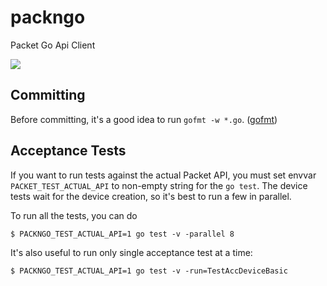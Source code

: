 # packngo
Packet Go Api Client

![](https://www.packet.net/media/labs/images/1679091c5a880faf6fb5e6087eb1b2dc/ULY7-hero.png)

Committing
----------

Before committing, it's a good idea to run `gofmt -w *.go`. ([gofmt](https://golang.org/cmd/gofmt/))

Acceptance Tests
----------------

If you want to run tests against the actual Packet API, you must set envvar `PACKET_TEST_ACTUAL_API` to non-empty string for the `go test`. The device tests wait for the device creation, so it's best to run a few in parallel.

To run all the tests, you can do

```
$ PACKNGO_TEST_ACTUAL_API=1 go test -v -parallel 8
```

It's also useful to run only single acceptance test at a time:

```
$ PACKNGO_TEST_ACTUAL_API=1 go test -v -run=TestAccDeviceBasic
```
